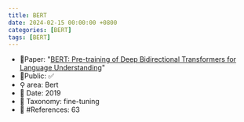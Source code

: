 ```yaml
---
title: BERT
date: 2024-02-15 00:00:00 +0800
categories: [BERT]
tags: [BERT]
---
```


- 📙Paper: "[BERT: Pre-training of Deep Bidirectional Transformers for Language Understanding](https://www.semanticscholar.org/paper/BERT%3A-Pre-training-of-Deep-Bidirectional-for-Devlin-Chang/df2b0e26d0599ce3e70df8a9da02e51594e0e992)"
- 🔑Public: ✅
- ⚲ area: Bert
- 📅 Date: 2019
- 🔎 Taxonomy: fine-tuning
- 📝 #References: 63
